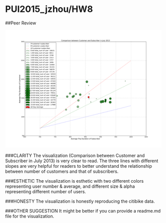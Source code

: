 # PUI2015_jzhou/HW8

##Peer Review

![Alt text](Ann16253470.png)

###CLARITY
The visualization (Comparison between Customer and Subscriber in July 2013) is very clear to read. The three lines with different slopes are very helpful for readers to better understand the relationship between number of customers and that of subscribers.

###ESTHETIC
The visualization is esthetic with two different colors representing user number & average, and different size & alpha representing different number of users.

###HONESTY 
The visualization is honestly reproducing the citibike data.

###OTHER SUGGESTION
It might be better if you can provide a readme.md file for the visualization.

